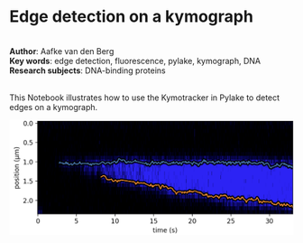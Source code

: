 <h1>Edge detection on a kymograph</h1><br>
<b>Author</b>: Aafke van den Berg<br>
<b>Key words</b>: edge detection, fluorescence, pylake, kymograph, DNA<br>
<b>Research subjects</b>: DNA-binding proteins<br>
<br>
<p>This Notebook illustrates how to use the Kymotracker in Pylake to detect edges on a kymograph.&nbsp;</p><div class="se-component se-image-container __se__float-none"><figure style="margin: 0px;"><img src="img0.png" alt="" data-proportion="true" data-align="none" data-index="1" data-file-name="tqMGiOAAAIIIIAAAggggAACCCCAAAIIBFSAYFtAG4ZqIYAAAggggAACCCCAAAIIIIAAAgiUPwGCbeWvzagxAggggAACCCCAAAIIIIAAAggggEBABf4H2CBuP1obfu0AAAAASUVORK5CYII=" data-file-size="0" data-origin="," data-size="," data-rotate="" data-rotatex="" data-rotatey="" data-percentage="auto,auto" style=""></figure></div><br><br>
<br>

